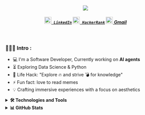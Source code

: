<h1 align="center">
  <a href="https://git.io/typing-svg">
    <img src="https://readme-typing-svg.herokuapp.com/?lines=Hello,+There!+👋;This+is+Samdan....;Nice+to+meet+you!&center=true&size=30">
  </a>
</h1>

<h5 align="center">
  <code><a href="https://www.linkedin.com/in/samdanshaik/" title="LinkedIn Profile"><img width="22" src="https://w7.pngwing.com/pngs/46/539/png-transparent-linkedin-logo-media-sns-social-social-links-icon-thumbnail.png"> LinkedIn</a></code>
  <code><a href="https://www.hackerrank.com/samdanshaik8998" title="HackerRank Profile"><img width="22" src="https://upload.wikimedia.org/wikipedia/commons/6/65/HackerRank_logo.png"> HackerRank</a></code>
  <a href="mailto:ace.samdan@gmail.com" title="Send Email">
    <img width="22" src="https://thumbs.dreamstime.com/z/%D0%BF%D0%B5%D1%87%D0%B0%D1%82%D1%8C-201003176.jpg"> Gmail
</a>

</h5>
<br>

<h3 align="left">👨🏻‍💻 Intro :</h3>

- :computer: I'm a Software Developer, Currently working on **AI agents** 
- :hourglass_flowing_sand: Exploring Data Science & Python
- :dart: Life Hack: "Explore :fire: and strive :bomb: for knowledge"
- :zap: Fun fact: love to read memes<br>
-  💡 Crafting immersive experiences with a focus on aesthetics<br>

<details>
  <summary><strong>🛠 Technologies and Tools</strong></summary>

  ![Python](https://img.shields.io/badge/-Python-000000?style=flat&logo=python&logoColor=3776AB)
  ![Jupyter Notebook](https://img.shields.io/badge/-Jupyter%20Notebook-000000?style=flat&logo=jupyter&logoColor=F37626)
  ![JavaScript](https://img.shields.io/badge/-JavaScript-000000?style=flat&logo=javascript&logoColor=F7DF1E)
  ![VScode](https://img.shields.io/badge/-VScode-000000?style=flat&logo=visual-studio-code&logoColor=43B02A)
  ![Git](https://img.shields.io/badge/-Git-000000?style=flat&logo=git&logoColor=F05032)
  ![Regex](https://img.shields.io/badge/-Regex-000000?style=flat&logo=regex&logoColor=A12312)
  ![Markdown](https://img.shields.io/badge/-Markdown-000000?style=flat&logo=markdown&logoColor=000000)
  ![MySQL](https://img.shields.io/badge/-MySQL-000000?style=flat&logo=mysql&logoColor=4479A1)
  ![HTML5](https://img.shields.io/badge/-HTML5-000000?style=flat&logo=html5&logoColor=E34F26)
  ![CSS](https://img.shields.io/badge/-CSS-000000?style=flat&logo=css3&logoColor=1572B6)

</details>


<details>
  <summary><strong>📊 GitHub Stats</strong></summary>
  <img src="https://github-readme-stats.vercel.app/api?username=samdansk2&show_icons=true&count_private=true&theme=vue-dark" />
</details>
